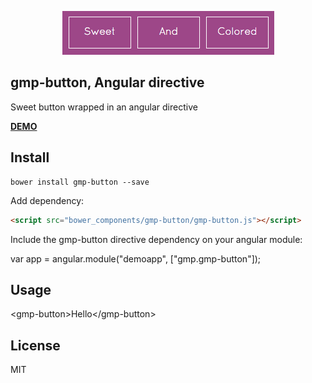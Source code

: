 <p align="center">
  <img src="logo.gif">
</p>

## gmp-button, Angular directive
Sweet button wrapped in an angular directive

[**DEMO**](http://gmpetrov.github.io/gmp-button/#/)

## Install

```
bower install gmp-button --save
```

Add dependency:

```html
<script src="bower_components/gmp-button/gmp-button.js"></script>
```

Include the gmp-button directive dependency on your angular module:

var app = angular.module("demoapp", ["gmp.gmp-button"]);

## Usage

\<gmp-button>Hello\</gmp-button>

## License

MIT
